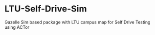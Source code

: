 # LTU-Self-Drive-Sim
Gazelle Sim based package with LTU campus map for Self Drive Testing using ACTor

